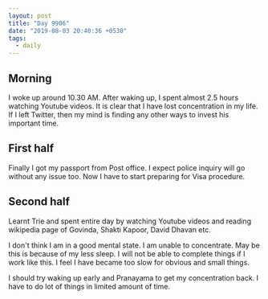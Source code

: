 ```yaml
---
layout: post
title: "Day 9906"
date: "2019-08-03 20:40:36 +0530"
tags:
  - daily
---
```


## Morning

I woke up around 10.30 AM. After waking up, I spent almost 2.5 hours watching
Youtube videos. It is clear that I have lost concentration in my life. If I
left Twitter, then my mind is finding any other ways to invest his important
time.


## First half

Finally I got my passport from Post office. I expect police inquiry will go
without any issue too. Now I have to start preparing for Visa procedure.

## Second half

Learnt Trie and spent entire day by watching Youtube videos and reading
wikipedia page of Govinda, Shakti Kapoor, David Dhavan etc.

I don't think I am in a good mental state. I am unable to concentrate. May be
this is because of my less sleep. I will not be able to complete things if I
work like this. I feel I have became too slow for obvious and small things.

I should try waking up early and Pranayama to get my concentration back. I have
to do lot of things in limited amount of time.
